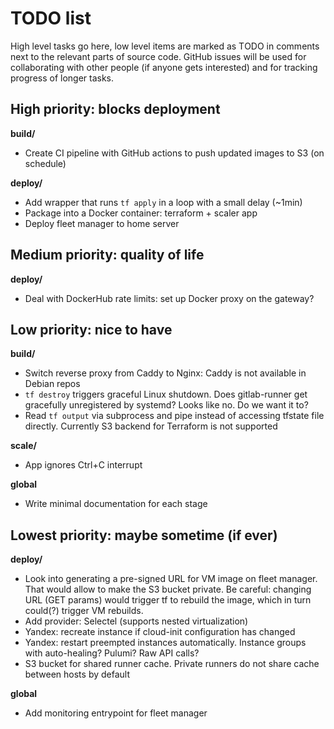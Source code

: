 # TODO list

High level tasks go here, low level items are marked as TОDO in comments next
to the relevant parts of source code. GitHub issues will be used for
collaborating with other people (if anyone gets interested) and for tracking
progress of longer tasks.


## High priority: blocks deployment

**build/**

- Create CI pipeline with GitHub actions to push updated images to S3 (on schedule)

**deploy/**

- Add wrapper that runs `tf apply` in a loop with a small delay (~1min)
- Package into a Docker container: terraform + scaler app
- Deploy fleet manager to home server


## Medium priority: quality of life

**deploy/**

- Deal with DockerHub rate limits: set up Docker proxy on the gateway?


## Low priority: nice to have

**build/**

- Switch reverse proxy from Caddy to Nginx: Caddy is not available in Debian repos
- `tf destroy` triggers graceful Linux shutdown. Does gitlab-runner get
  gracefully unregistered by systemd? Looks like no. Do we want it to?
- Read `tf output` via subprocess and pipe instead of accessing tfstate file
  directly. Currently S3 backend for Terraform is not supported

**scale/**

- App ignores Ctrl+C interrupt

**global**

- Write minimal documentation for each stage


## Lowest priority: maybe sometime (if ever)

**deploy/**

- Look into generating a pre-signed URL for VM image on fleet manager.
  That would allow to make the S3 bucket private.
  Be careful: changing URL (GET params) would trigger tf to rebuild the image,
  which in turn could(?) trigger VM rebuilds.
- Add provider: Selectel (supports nested virtualization)
- Yandex: recreate instance if cloud-init configuration has changed
- Yandex: restart preempted instances automatically. Instance groups with
  auto-healing? Pulumi? Raw API calls?
- S3 bucket for shared runner cache. Private runners do not share cache
  between hosts by default

**global**

- Add monitoring entrypoint for fleet manager
